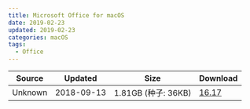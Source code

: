 ```yaml
---
title: Microsoft Office for macOS
date: 2019-02-23
updated: 2019-02-23
categories: macOS
tags:
  - Office
---
```


| Source | Updated | Size | Download |
| ------ | ------- | -------- | ------- |
| <div class="unsafe">Unknown<div> | 2018-09-13 | 1.81GB (种子: 36KB) | [16.17](https://img.vim-cn.com/d5/74aa64e22a4d9f5c1afb77ea6c407480d8befd.zip) |


[MSDN]: http://msdn.itellyou.cn/
